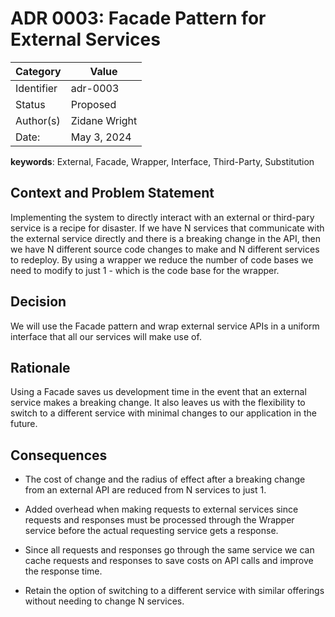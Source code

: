 # ADR 0003: Facade Pattern for External Services

|Category    | Value    |
|------------|----------|
| Identifier | adr-0003 |
| Status     | Proposed | 
| Author(s)  | Zidane Wright |
| Date:      | May 3, 2024 |

**keywords**: External, Facade, Wrapper, Interface, Third-Party, Substitution

## Context and Problem Statement
Implementing the system to directly interact with an external or third-pary service is a recipe for disaster. 
If we have N services that communicate with the external service directly and there is a breaking change in 
the API, then we have N different source code changes to make and N different services to redeploy. By 
using a wrapper we reduce the number of code bases we need to modify to just 1 - which is the code base 
for the wrapper.

## Decision 
We will use the Facade pattern and wrap external service APIs in a uniform interface that all our services 
will make use of.

## Rationale 
Using a Facade saves us development time in the event that an external service makes a breaking change. It 
also leaves us with the flexibility to switch to a different service with minimal changes to our application 
in the future.

## Consequences
- The cost of change and the radius of effect after a breaking change from an external API are reduced from 
N services to just 1.

- Added overhead when making requests to external services since requests and responses must be processed 
through the Wrapper service before the actual requesting service gets a response.

- Since all requests and responses go through the same service we can cache requests and responses to 
save costs on API calls and improve the response time.

- Retain the option of switching to a different service with similar offerings without needing to change 
N services.
